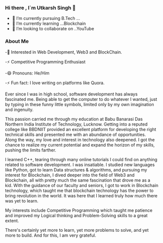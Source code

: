 ### Hi there , I`m Utkarsh Singh 👋

- 🔭 I’m currently pursuing B.Tech  ...
- 🌱 I’m currently learning ...Blockchain
- 👯 I’m looking to collaborate on ..YouTube


### About Me

-🌱 Interested in Web Development, Web3 and BlockChain.

-⚡ Competitive Programming Enthusiast

-😄 Pronouns: He/Him

-⚡ Fun fact: I love writing on platforms like Quora.


Ever since I was in high school, software development has always fascinated me. Being able to get the computer to do whatever I wanted, just by typing in these funny little symbols, limited only by my own imagination and ingenuity.

This passion carried me through my education at Babu Banarasi Das Northern India Institute of Technology, Lucknow. Getting into a reputed college like BBDNIIT provided an excellent platform for developing the right technical skills and presented me with an abundance of opportunities. Along the way, my love and interest in technology also deepened. I got the chance to realize my current potential and expand the horizon of my skills, pushing the limits farther.

I learned C++, tearing through many online tutorials I could find on anything related to software development. I was insatiable. I studied new languages like Python, got to learn Data structures & algorithms, and pursuing my interest for Blockchain, I dived deeper into the field of Web3 and Blockchain, all with pretty much the same fascination that drove me as a kid. With the guidance of our faculty and seniors, I got to work in Blockchain technology, which taught me that blockchain technology has the power to bring revolution in the world. It was here that I learned truly how much there was yet to learn.

My interests include Competitive Programming which taught me patience and improved my Logical thinking and Problem-Solving skills to a great extent.

There's certainly yet more to learn, yet more problems to solve, and yet more to build. And for this, I am very grateful.
